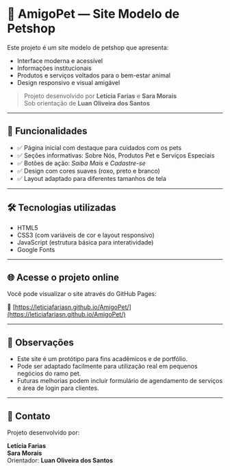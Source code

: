 # 🐾 AmigoPet — Site Modelo de Petshop

Este projeto é um site modelo de petshop que apresenta:

- Interface moderna e acessível
- Informações institucionais
- Produtos e serviços voltados para o bem-estar animal
- Design responsivo e visual amigável

> Projeto desenvolvido por **Letícia Farias** e **Sara Morais**  
> Sob orientação de **Luan Oliveira dos Santos**

---

## 🚀 Funcionalidades

- ✅ Página inicial com destaque para cuidados com os pets
- ✅ Seções informativas: Sobre Nós, Produtos Pet e Serviços Especiais
- ✅ Botões de ação: *Saiba Mais* e *Cadastre-se*
- ✅ Design com cores suaves (roxo, preto e branco)
- ✅ Layout adaptado para diferentes tamanhos de tela

---

## 🛠️ Tecnologias utilizadas

- HTML5
- CSS3 (com variáveis de cor e layout responsivo)
- JavaScript (estrutura básica para interatividade)
- Google Fonts

---

## 🌐 Acesse o projeto online

Você pode visualizar o site através do GitHub Pages:

🔗 [https://leticiafariasn.github.io/AmigoPet/](https://leticiafariasn.github.io/AmigoPet/)

---

## 📌 Observações

- Este site é um protótipo para fins acadêmicos e de portfólio.
- Pode ser adaptado facilmente para utilização real em pequenos negócios do ramo pet.
- Futuras melhorias podem incluir formulário de agendamento de serviços e área de login para clientes.

---

## 📧 Contato

Projeto desenvolvido por:

**Letícia Farias**  
**Sara Morais**  
Orientador: **Luan Oliveira dos Santos**

